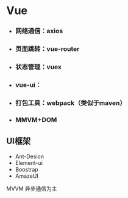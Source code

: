 # Vue

- ### 网络通信：axios
- ### 页面跳转：vue-router
- ### 状态管理：vuex
- ### vue-ui：
- ### 打包工具：webpack（类似于maven）
- ### MMVM+DOM

## UI框架
- Ant-Desion
- Element-ui
- Boostrap
- AmazeUI

MVVM 异步通信为主